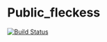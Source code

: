# Public_fleckess
[![Build Status](https://cloud.drone.io/api/badges/fleckess/Public_fleckess/status.svg)](https://cloud.drone.io/fleckess/Public_fleckess)
